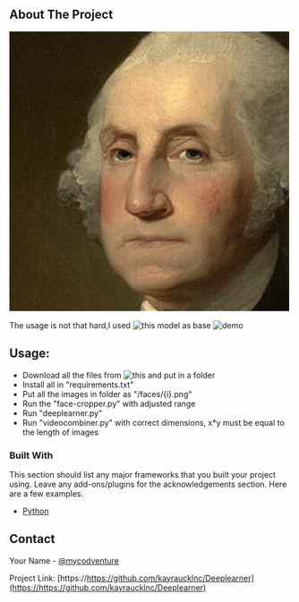 <!-- Deeplearner -->

<!-- ABOUT THE PROJECT -->
## About The Project

![faceexample](https://github.com/kayraucklnc/Deeplearner/blob/master/Examples/faces/1.png)


The usage is not that hard,I used ![this](https://github.com/AliaksandrSiarohin/first-order-model) model as base
![demo](https://raw.githubusercontent.com/kayraucklnc/Deeplearner/master/Examples/demo.gif)


## Usage:
* Download all the files from ![this](https://github.com/AliaksandrSiarohin/first-order-model) and put in a folder
* Install all in "requirements.txt"
* Put all the images in folder as "/faces/{i}.png"
* Run the "face-cropper.py" with adjusted range
* Run "deeplearner.py"
* Run "videocombiner.py" with correct dimensions, x*y must be equal to the length of images

### Built With
This section should list any major frameworks that you built your project using. Leave any add-ons/plugins for the acknowledgements section. Here are a few examples.
* [Python](https://python.org)

<!-- CONTACT -->
## Contact

Your Name - [@mycodventure](https://twitter.com/mycodventure)

Project Link: [https://https://github.com/kayraucklnc/Deeplearner](https://https://github.com/kayraucklnc/Deeplearner)
